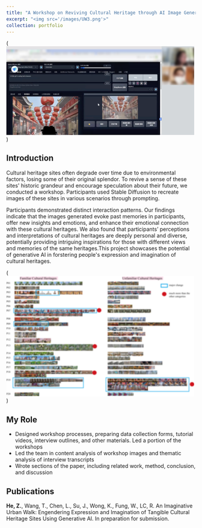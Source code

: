 ```yaml
---
title: "A Workshop on Reviving Cultural Heritage through AI Image Generation"
excerpt: "<img src='/images/UW3.png'>"
collection: portfolio
---
```

(<img src='/images/UW1.png' width="500px">)

## Introduction
Cultural heritage sites often degrade over time due to environmental factors, losing some of their original splendor. To revive a sense of these sites' historic grandeur and encourage speculation about their future, we conducted a workshop. Participants used Stable Diffusion to recreate images of these sites in various scenarios through prompting. 

Participants demonstrated distinct interaction patterns. Our findings indicate that the images generated evoke past memories in participants, offer new insights and emotions, and enhance their emotional connection with these cultural heritages. We also found that participants’ perceptions and interpretations of cultural heritages are deeply personal and diverse, potentially providing intriguing inspirations for those with different views and memories of the same heritages.This project showcases the potential of generative AI in forstering people's expression and imagination of cultural heritages.

(<img src='/images/UW2.png' width="500px">)

## My Role
- Designed workshop processes, preparing data collection forms, tutorial videos, interview outlines, and other materials. Led a portion of the workshops
- Led the team in content analysis of workshop images and thematic analysis of interview transcripts
- Wrote sections of the paper, including related work, method, conclusion, and discussion

## Publications
**He, Z.**, Wang, T., Chen, L., Su, J., Wong, K., Fung, W., LC, R. An Imaginative Urban Walk: Engendering Expression 
and Imagination of Tangible Cultural Heritage Sites Using Generative AI. In preparation for submission.
